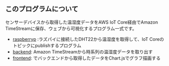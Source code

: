 ## このプログラムについて
センサーデバイスから取得した温湿度データをAWS IoT Core経由でAmazon TimeStreamに保存、ウェブから可視化するプログラム一式です。

- [raspberryp](./raspberrypi) :ラズパイに接続したDHT22から温湿度を取得して、IoT Coreのトピックにpublishするプログラム
- [backend](./backend): Amazon TimeStreamから時系列の温湿度データを取り出す
- [frontend](./frontend): でバックエンドから取得したデータをChart.jsでグラフ描画する